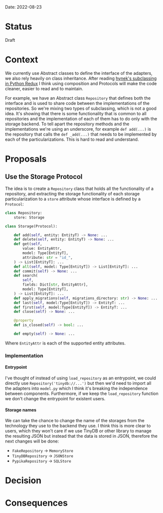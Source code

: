 Date: 2022-08-23

# Status
<!-- What is the status? Draft, Proposed, Accepted, Rejected, Deprecated or Superseded?
-->
Draft

# Context
<!-- What is the issue that we're seeing that is motivating this decision or change? -->
We currently use Abstract classes to define the interface of the adapters, we
also rely heavily on class inheritance. After reading [hynek's subclassing in
Python Redux](https://hynek.me/articles/python-subclassing-redux/) I think using
composition and Protocols will make the code cleaner, easier to read and to
maintain.

For example, we have an Abstract class `Repository` that defines both the
interface and is used to share code between the implementations of the
repositories. So we're mixing two types of subclassing, which is not a good
idea. It's showing that there is some functionality that is common to all
repositories and the implementation of each of them has to do only with the
storage backend. To tell apart the repository methods and the implementations
we're using an underscore, for example `def add(...)` is the repository that
calls the `def _add(...)` that needs to be implemented by each of the
particularizations. This is hard to read and understand.

# Proposals
<!-- What are the possible solutions to the problem described in the context -->

## Use the Storage Protocol

The idea is to create a `Repository` class that holds all the functionality of
a repository, and extracting the storage functionality of each storage
particularization to a `store` attribute whose interface is defined by
a `Protocol`:

```python
class Repository:
    store: Storage
```

```python
class Storage(Protocol):

    def add(self, entity: EntityT) -> None: ...
    def delete(self, entity: EntityT) -> None: ...
    def get(self,
        value: EntityAttr,
        model: Type[EntityT],
        attribute: str = "id_",
    ) -> List[EntityT]: ...
    def all(self, model: Type[EntityT]) -> List[EntityT]: ...
    def commit(self) -> None: ...
    def search(
        self,
        fields: Dict[str, EntityAttr],
        model: Type[EntityT],
    ) -> List[EntityT]: ...
    def apply_migrations(self, migrations_directory: str) -> None: ...
    def last(self, model:Type[EntityT]) -> EntityT: ...
    def first(self, model:Type[EntityT]) -> EntityT: ...
    def close(self) -> None: ...

    @property
    def is_closed(self) -> bool: ...

    def empty(self) -> None: ...
```

Where `EntityAttr` is each of the supported entity attributes.

### Implementation

#### Entrypoint

I've thought of instead of using `load_repository` as an entrypoint, we could
directly use `Repository('tinydb://...')` but then we'd need to import all the
adapters into `model.py` which I think it's breaking the independence between
components. Furthermore, if we keep the `load_repository` function we don't
change the entrypoint for existent users.

#### Storage names

We can take the chance to change the name of the storages from the technology
they use to the backend they use. I think this is more clear to users, which
they won't care if we use TinyDB or other library to manage the resulting JSON
but instead that the data is stored in JSON, therefore the next changes will be
done:

* `FakeRepository` -> `MemoryStore`
* `TinyDBRepository` -> `JSONStore`
* `PypikaRepository` -> `SQLStore`




# Decision
<!-- What is the change that we're proposing and/or doing? -->

# Consequences
<!-- What becomes easier or more difficult to do because of this change? -->
